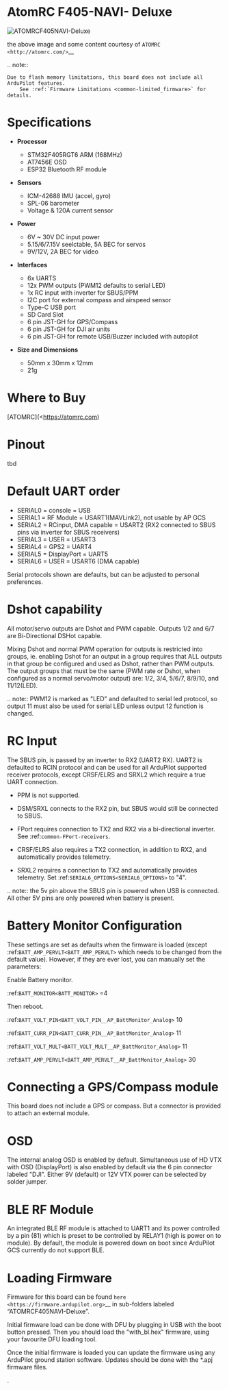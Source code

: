 # AtomRC F405-NAVI- Deluxe

![ATOMRCF405NAVI-Deluxe](atomrcf405-navi-deluxe.jpg)


the above image and some content courtesy of `ATOMRC <http://atomrc.com/>`__

.. note::

	Due to flash memory limitations, this board does not include all ArduPilot features.
        See :ref:`Firmware Limitations <common-limited_firmware>` for details.

# Specifications

-  **Processor**

   -  STM32F405RGT6 ARM (168MHz)
   -  AT7456E OSD
   -  ESP32 Bluetooth RF module


-  **Sensors**

   -  ICM-42688 IMU (accel, gyro)
   -  SPL-06 barometer
   -  Voltage & 120A current sensor


-  **Power**

   -  6V ~ 30V DC input power
   -  5.15/6/7.15V seelctable, 5A BEC for servos
   -  9V/12V, 2A BEC for video


-  **Interfaces**

   -  6x UARTS
   -  12x PWM outputs (PWM12 defaults to serial LED)
   -  1x RC input with inverter for SBUS/PPM
   -  I2C port for external compass and airspeed sensor
   -  Type-C USB port
   -  SD Card Slot
   -  6 pin JST-GH for GPS/Compass
   -  6 pin JST-GH for DJI air units
   -  6 pin JST-GH for remote USB/Buzzer included with autopilot


-  **Size and Dimensions**

   - 50mm x 30mm x 12mm
   - 21g

# Where to Buy

[ATOMRC](<https://atomrc.com)

# Pinout


tbd


# Default UART order

- SERIAL0 = console = USB
- SERIAL1 = RF Module = USART1(MAVLink2), not usable by AP GCS
- SERIAL2 = RCinput, DMA capable = USART2 (RX2 connected to SBUS pins via inverter for SBUS receivers)
- SERIAL3 = USER = USART3
- SERIAL4 = GPS2 = UART4
- SERIAL5 = DisplayPort = UART5
- SERIAL6 = USER = USART6 (DMA capable)


Serial protocols shown are defaults, but can be adjusted to personal preferences.

# Dshot capability

All motor/servo outputs are Dshot and PWM capable. Outputs 1/2 and 6/7 are Bi-Directional DSHot capable.

Mixing Dshot and normal PWM operation for outputs is restricted into groups, ie. enabling Dshot for an output in a group requires that ALL outputs in that group be configured and used as Dshot, rather than PWM outputs. The output groups that must be the same (PWM rate or Dshot, when configured as a normal servo/motor output) are: 1/2, 3/4, 5/6/7, 8/9/10, and 11/12(LED).

.. note:: PWM12 is marked as "LED" and defaulted to serial led protocol, so output 11 must also be used for serial LED unless output 12 function is changed.

# RC Input

The SBUS pin, is passed by an inverter to RX2 (UART2 RX). UART2 is defaulted to RCIN protocol and can be used for all ArduPilot supported receiver protocols, except CRSF/ELRS and SRXL2 which require a true UART connection.

- PPM is not supported.

- DSM/SRXL connects to the RX2  pin, but SBUS would still be connected to SBUS.

- FPort requires connection to TX2 and RX2 via a bi-directional inverter. See :ref:`common-FPort-receivers`.

- CRSF/ELRS also requires a TX2 connection, in addition to RX2, and automatically provides telemetry.

- SRXL2 requires a connection to TX2 and automatically provides telemetry.  Set :ref:`SERIAL6_OPTIONS<SERIAL6_OPTIONS>` to "4".


.. note:: the 5v pin above the SBUS pin is powered when USB is connected. All other 5V pins are only powered when battery is present.

# Battery Monitor Configuration

These settings are set as defaults when the firmware is loaded (except :ref:`BATT_AMP_PERVLT<BATT_AMP_PERVLT>` which needs to be changed from the default value). However, if they are ever lost, you can manually set the parameters:

Enable Battery monitor.

:ref:`BATT_MONITOR<BATT_MONITOR>` =4

Then reboot.

:ref:`BATT_VOLT_PIN<BATT_VOLT_PIN__AP_BattMonitor_Analog>` 10

:ref:`BATT_CURR_PIN<BATT_CURR_PIN__AP_BattMonitor_Analog>` 11

:ref:`BATT_VOLT_MULT<BATT_VOLT_MULT__AP_BattMonitor_Analog>` 11

:ref:`BATT_AMP_PERVLT<BATT_AMP_PERVLT__AP_BattMonitor_Analog>` 30 

# Connecting a GPS/Compass module

This board does not include a GPS or compass. But a connector is provided to attach an external module.

# OSD

The internal analog OSD is enabled by default. Simultaneous use of HD VTX with OSD (DisplayPort) is also enabled by default via the 6 pin connector labeled "DJI". Either 9V (default) or 12V VTX power can be selected by solder jumper.

# BLE RF Module
An integrated BLE RF module is attached to UART1 and its power controlled by a pin (81) which is preset to be controlled by RELAY1 (high is power on to module). By default, the module is powered down on boot since ArduPilot GCS currently do not support BLE.

# Loading Firmware

Firmware for this board can be found `here <https://firmware.ardupilot.org>`__  in sub-folders labeled “ATOMRCF405NAVI-Deluxe”.

Initial firmware load can be done with DFU by plugging in USB with the
boot button pressed. Then you should load the "with_bl.hex"
firmware, using your favourite DFU loading tool.

Once the initial firmware is loaded you can update the firmware using any ArduPilot ground station software. Updates should be done with the \*.apj firmware files.

.



